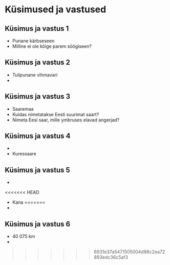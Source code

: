 # Küsimused ja vastused

## Küsimus ja vastus 1
- Punane kärbseseen
- Milline ei ole kõige parem söögiseen?
## Küsimus ja vastus 2
- Tulipunane vihmavari
-
## Küsimus ja vastus 3
- Saaremaa
- Kuidas nimetatakse Eesti suurimat saart?
- Nimeta Eesi saar, mille ymbruses elavad angerjad?

## Küsimus ja vastus 4
-
- Kuressaare
## Küsimus ja vastus 5
-
<<<<<<< HEAD
- Kana
=======
-
## Küsimus ja vastus 6
- 40 075 km
-
>>>>>>> 6931e37a5471505004d88c2ea72893edc36c5af3
